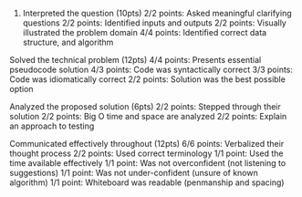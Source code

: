 1. Interpreted the question (10pts)
2/2 points: Asked meaningful clarifying questions
2/2 points: Identified inputs and outputs 
2/2 points: Visually illustrated the problem domain
4/4 points: Identified correct data structure, and algorithm



Solved the technical problem (12pts)
4/4 points: Presents essential pseudocode solution
4/3 points: Code was syntactically correct 
3/3 points: Code was idiomatically correct
2/2 points: Solution was the best possible option



Analyzed the proposed solution (6pts)
2/2 points: Stepped through their solution
2/2 points: Big O time and space are analyzed
2/2 points: Explain an approach to testing



Communicated effectively throughout (12pts)
6/6 points: Verbalized their thought process
2/2 points: Used correct terminology
1/1 point: Used the time available effectively
1/1 point: Was not overconfident (not listening to suggestions)
1/1 point: Was not under-confident (unsure of known algorithm)
1/1 point: Whiteboard was readable (penmanship and spacing)

